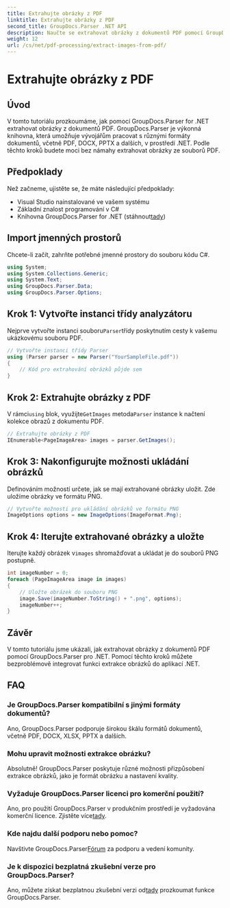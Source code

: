 ```yaml
---
title: Extrahujte obrázky z PDF
linktitle: Extrahujte obrázky z PDF
second_title: GroupDocs.Parser .NET API
description: Naučte se extrahovat obrázky z dokumentů PDF pomocí GroupDocs.Parser for .NET. Podrobný průvodce s příklady kódu.
weight: 12
url: /cs/net/pdf-processing/extract-images-from-pdf/
---
```


# Extrahujte obrázky z PDF

## Úvod
V tomto tutoriálu prozkoumáme, jak pomocí GroupDocs.Parser for .NET extrahovat obrázky z dokumentů PDF. GroupDocs.Parser je výkonná knihovna, která umožňuje vývojářům pracovat s různými formáty dokumentů, včetně PDF, DOCX, PPTX a dalších, v prostředí .NET. Podle těchto kroků budete moci bez námahy extrahovat obrázky ze souborů PDF.
## Předpoklady
Než začneme, ujistěte se, že máte následující předpoklady:
- Visual Studio nainstalované ve vašem systému
- Základní znalost programování v C#
-  Knihovna GroupDocs.Parser for .NET (stáhnout[tady](https://releases.groupdocs.com/parser/net/))

## Import jmenných prostorů
Chcete-li začít, zahrňte potřebné jmenné prostory do souboru kódu C#.
```csharp
using System;
using System.Collections.Generic;
using System.Text;
using GroupDocs.Parser.Data;
using GroupDocs.Parser.Options;
```
## Krok 1: Vytvořte instanci třídy analyzátoru
 Nejprve vytvořte instanci souboru`Parser`třídy poskytnutím cesty k vašemu ukázkovému souboru PDF.
```csharp
// Vytvořte instanci třídy Parser
using (Parser parser = new Parser("YourSampleFile.pdf"))
{
    // Kód pro extrahování obrázků půjde sem
}
```
## Krok 2: Extrahujte obrázky z PDF
 V rámci`using` blok, využijte`GetImages` metoda`Parser` instance k načtení kolekce obrazů z dokumentu PDF.
```csharp
// Extrahujte obrázky z PDF
IEnumerable<PageImageArea> images = parser.GetImages();
```
## Krok 3: Nakonfigurujte možnosti ukládání obrázků
Definováním možností určete, jak se mají extrahované obrázky uložit. Zde uložíme obrázky ve formátu PNG.
```csharp
// Vytvořte možnosti pro ukládání obrázků ve formátu PNG
ImageOptions options = new ImageOptions(ImageFormat.Png);
```
## Krok 4: Iterujte extrahované obrázky a uložte
 Iterujte každý obrázek v`images` shromažďovat a ukládat je do souborů PNG postupně.
```csharp
int imageNumber = 0;
foreach (PageImageArea image in images)
{
    // Uložte obrázek do souboru PNG
    image.Save(imageNumber.ToString() + ".png", options);
    imageNumber++;
}
```

## Závěr
V tomto tutoriálu jsme ukázali, jak extrahovat obrázky z dokumentů PDF pomocí GroupDocs.Parser pro .NET. Pomocí těchto kroků můžete bezproblémově integrovat funkci extrakce obrázků do aplikací .NET.

## FAQ
### Je GroupDocs.Parser kompatibilní s jinými formáty dokumentů?
Ano, GroupDocs.Parser podporuje širokou škálu formátů dokumentů, včetně PDF, DOCX, XLSX, PPTX a dalších.
### Mohu upravit možnosti extrakce obrázku?
Absolutně! GroupDocs.Parser poskytuje různé možnosti přizpůsobení extrakce obrázků, jako je formát obrázku a nastavení kvality.
### Vyžaduje GroupDocs.Parser licenci pro komerční použití?
 Ano, pro použití GroupDocs.Parser v produkčním prostředí je vyžadována komerční licence. Zjistěte více[tady](https://purchase.groupdocs.com/buy).
### Kde najdu další podporu nebo pomoc?
 Navštivte GroupDocs.Parser[Fórum](https://forum.groupdocs.com/c/parser/17) za podporu a vedení komunity.
### Je k dispozici bezplatná zkušební verze pro GroupDocs.Parser?
 Ano, můžete získat bezplatnou zkušební verzi od[tady](https://releases.groupdocs.com/) prozkoumat funkce GroupDocs.Parser.